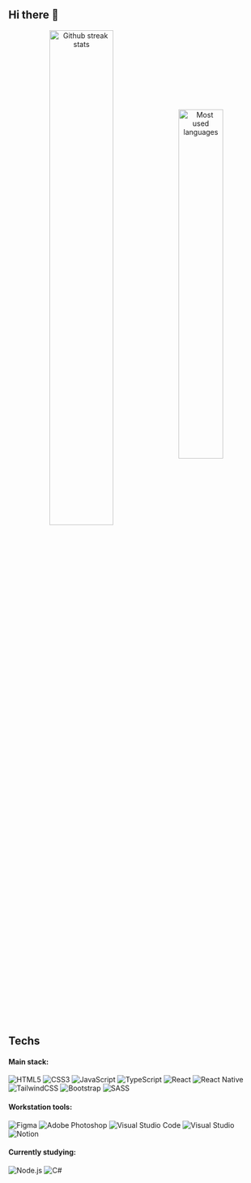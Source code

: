 ## Hi there 👋

<div align="center">
    <img width="50%" align="center" src="https://github-readme-streak-stats.herokuapp.com?user=brunoglvm&mode=weekly&hide_border=true&theme=transparent" alt="Github streak stats" />
    <img width="42%" align="center" src="https://github-readme-stats.vercel.app/api/top-langs/?username=brunoglvm&layout=compact&hide_border=true&theme=transparent" alt="Most used languages" />
</div>

## Techs

#### Main stack:

<div text-align="justify">
    <img src="https://img.shields.io/badge/HTML5-20232A?style=for-the-badge&logo=html5&labelColor=20232A&logoWidth=-1" alt="HTML5">
    <img src="https://img.shields.io/badge/CSS3-20232A?style=for-the-badge&logo=css3&logoColor=1572B6&labelColor=20232A&color=20232A&logoWidth=-1" alt="CSS3">
    <img src="https://img.shields.io/badge/JavaScript-20232A?style=for-the-badge&logo=javascript&logoColor=F7DF1E&labelColor=20232A&color=20232A&logoWidth=-1" alt="JavaScript">
    <img src="https://img.shields.io/badge/TypeScript-20232A?style=for-the-badge&logo=typescript&logoColor=007ACC&labelColor=20232A&color=20232A&logoWidth=-1" alt="TypeScript">
    <img src="https://img.shields.io/badge/React-20232A?style=for-the-badge&logo=react&logoColor=61DAFB&labelColor=20232A&color=20232A&logoWidth=-1" alt="React">
    <img src="https://img.shields.io/badge/React_Native-20232A?style=for-the-badge&logo=react&logoColor=61DAFB&labelColor=20232A&color=20232A&logoWidth=-1" alt="React Native">
    <img src="https://img.shields.io/badge/TailwindCSS-20232A?style=for-the-badge&logo=tailwind-css&logoColor=38B2AC&labelColor=20232A&color=20232A&logoWidth=-1" alt="TailwindCSS">
    <img src="https://img.shields.io/badge/Bootstrap-20232A?style=for-the-badge&logo=bootstrap&logoColor=8511FA&labelColor=20232A&color=20232A&logoWidth=-1" alt="Bootstrap">
    <img src="https://img.shields.io/badge/SASS-20232A?style=for-the-badge&logo=SASS&logoColor=CC6699&labelColor=20232A&color=20232A&logoWidth=-1" alt="SASS">
</div>

#### Workstation tools:

<div text-align="justify">
    <img src="https://img.shields.io/badge/figma-%2320232A.svg?style=for-the-badge&logo=figma&logoColor=F24E1E&labelColor=20232A&logoWidth=-1" alt="Figma">
    <img src="https://img.shields.io/badge/adobe%20photoshop-%2320232A.svg?style=for-the-badge&logo=adobe%20photoshop&logoColor=31A8FF&labelColor=20232A&logoWidth=-1" alt="Adobe Photoshop">
    <img src="https://img.shields.io/badge/Visual%20Studio%20Code-%2320232A.svg?style=for-the-badge&logo=visual-studio-code&logoColor=0078d7&labelColor=20232A&logoWidth=-1" alt="Visual Studio Code">
    <img src="https://img.shields.io/badge/Visual%20Studio-%2320232A.svg?style=for-the-badge&logo=visual-studio&logoColor=5C2D91&labelColor=20232A&logoWidth=-1" alt="Visual Studio">
    <img src="https://img.shields.io/badge/Notion-%2320232A.svg?style=for-the-badge&logo=notion&logoColor=white&labelColor=20232A&logoWidth=-1" alt="Notion">
</div>

#### Currently studying:

<div text-align="justify">
    <img src="https://img.shields.io/badge/Node.js-%2320232A.svg?style=for-the-badge&logo=node.js&logoColor=68A063&labelColor=20232A&logoWidth=-1" alt="Node.js">
    <img src="https://img.shields.io/badge/C%23-%2320232A.svg?style=for-the-badge&logo=csharp&logoColor=239120&labelColor=20232A&logoWidth=-1" alt="C#">
</div>
